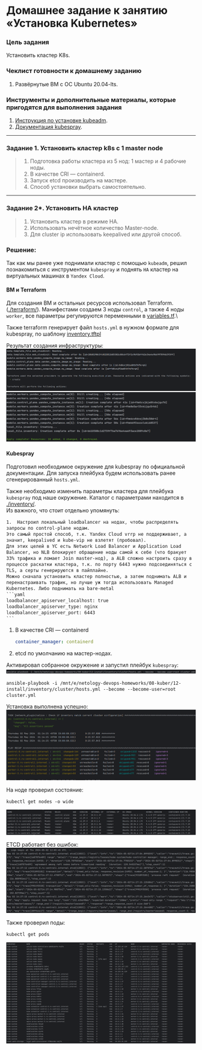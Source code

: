# Домашнее задание к занятию «Установка Kubernetes»

### Цель задания

Установить кластер K8s.

### Чеклист готовности к домашнему заданию

1. Развёрнутые ВМ с ОС Ubuntu 20.04-lts.

### Инструменты и дополнительные материалы, которые пригодятся для выполнения задания

1. [Инструкция по установке kubeadm](https://kubernetes.io/docs/setup/production-environment/tools/kubeadm/create-cluster-kubeadm/).
2. [Документация kubespray](https://kubespray.io/).

-----

### Задание 1. Установить кластер k8s с 1 master node

> 1. Подготовка работы кластера из 5 нод: 1 мастер и 4 рабочие ноды.
> 2. В качестве CRI — containerd.
> 3. Запуск etcd производить на мастере.
> 4. Способ установки выбрать самостоятельно.

-----

### Задание 2*. Установить HA кластер

> 1. Установить кластер в режиме HA.
> 2. Использовать нечётное количество Master-node.
> 3. Для cluster ip использовать keepalived или другой способ.

### Решение:

Так как мы ранее уже поднимали кластер с помощью `kubeadm`, решил познакомиться с инструментом `kubespray` и поднять `HA` кластер на виртуальных машинах в `Yandex Cloud`.

#### ВМ и Terraform

Для создания ВМ и остальных ресурсов использовал Terraform. ([./terraform/](terraform)).
Манифестами создаем 3 ноды `control`, а также 4 ноды `worker`, все параметры регулируются переменными в [variables.tf](terraform/variables.tf).\

Также terraform генерирует файл `hosts.yml` в нужном формате для kubespray, по шаблону [inventory.tftpl](terraform/inventory.tftpl)

Результат создания инфраструктуры:
![](img/01.png)
![](img/02.png)

#### Kubespray

Подготовил необходимое окружение для kubespray по официальной документации. Для запуска плейбука будем использовать ранее сгенерированный `hosts.yml`.

Также необходимо изменить параметры кластера для плейбука `kubespray` под наше окружение. Каталог с параметрами находится в [./inventory/](inventory).  
Из важного, что стоит отдельно упомянуть:

    1.  Настроил локальный loadbalancer на нодах, чтобы распределять запросы по control-plane нодам.  
    Это самый простой способ, т.к. Yandex Cloud vrrp не поддерживает, а значит, keepalived и kube-vip не взлетят (пробовал).   
    Для этих целей в YC есть Network Load Balancer и Application Load Balancer, но NLB блокирует обращение ноды самой к себе (что бракует 33% трафика и ломает Join master-нод), а ALB сложно настроить сразу в процессе раскатки кластера, т.к. по порту 6443 нужно подсоединяться с TLS, а серты генерируются в пайплайне. 
    Можно сначала установить кластер полностью, а затем поднимать ALB и перенастраивать трафик, но лучше уж тогда использовать Managed Kubernetes. Либо поднимать на bare-metal
    ```yaml
    loadbalancer_apiserver_localhost: true
    loadbalancer_apiserver_type: nginx 
    loadbalancer_apiserver_port: 6443
    ```  
1. В качестве CRI — containerd
    ```yaml
    container_manager: containerd
    ```
2. etcd по умолчанию на мастер-нодах.

Активировал собранное окружение и запустил плейбук `kubespray`:
![](img/07.png)
```shell
ansible-playbook -i /mnt/e/netology-devops-homeworks/08-kuber/12-install/inventory/cluster/hosts.yml --become --become-user=root cluster.yml
```

Установка выполнена успешно:
![](img/03.png)

На ноде проверил состояние:
```shell
kubectl get nodes -o wide
```
![](img/04.png)

ETCD работает без ошибок:
![](img/06.png)

Также проверил поды:
```shell
kubectl get pods
```
![](img/05.png)

